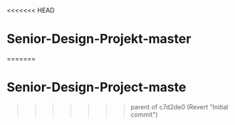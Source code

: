 <<<<<<< HEAD
# Senior-Design-Projekt-master
=======
# Senior-Design-Project-maste
 
>>>>>>> parent of c7d2de0 (Revert "Initial commit")
